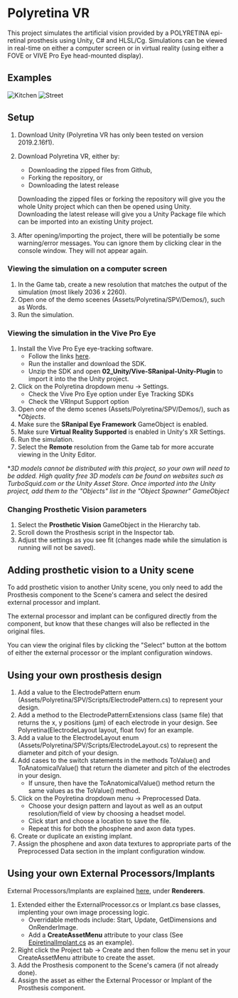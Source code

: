 # Polyretina VR

This project simulates the artificial vision provided by a POLYRETINA epi-retinal prosthesis using Unity, C# and HLSL/Cg. Simulations can be viewed in real-time on either a computer screen or in virtual reality (using either a FOVE or VIVE Pro Eye head-mounted display).

## Examples

![Kitchen](https://github.com/jakethorn/polyretina_vr/blob/main/Images/kitchen.png)
![Street](https://github.com/jakethorn/polyretina_vr/blob/main/Images/street.png)


## Setup

1. Download Unity (Polyretina VR has only been tested on version 2019.2.16f1).
2. Download Polyretina VR, either by:
   - Downloading the zipped files from Github,
   - Forking the repository, or
   - Downloading the latest release
   
   Downloading the zipped files or forking the repository will give you the whole Unity project which can then be opened using Unity. Downloading the latest release will give you a Unity Package file which can be imported into an existing Unity project.
3. After opening/importing the project, there will be potentially be some warning/error messages. You can ignore them by clicking clear in the console window. They will not appear again.

### Viewing the simulation on a computer screen

1. In the Game tab, create a new resolution that matches the output of the simulation (most likely 2036 x 2260).
2. Open one of the demo sceenes (Assets/Polyretina/SPV/Demos/), such as Words.
3. Run the simulation.

### Viewing the simulation in the Vive Pro Eye

1. Install the Vive Pro Eye eye-tracking software.
   - Follow the links [here](https://developer.vive.com/resources/knowledgebase/vive-sranipal-sdk/).
   - Run the installer and download the SDK.
   - Unzip the SDK and open **02_Unity/Vive-SRanipal-Unity-Plugin** to import it into the the Unity project.
2. Click on the Polyretina dropdown menu -> Settings.
   - Check the Vive Pro Eye option under Eye Tracking SDKs
   - Check the VRInput Support option
3. Open one of the demo scenes (Assets/Polyretina/SPV/Demos/), such as **Objects*.
4. Make sure the **SRanipal Eye Framework** GameObject is enabled.
5. Make sure **Virtual Reality Supported** is enabled in Unity's XR Settings.
6. Run the simulation.
7. Select the **Remote** resolution from the Game tab for more accurate viewing in the Unity Editor.

**3D models cannot be distributed with this project, so your own will need to be added. High quality free 3D models can be found on websites such as TurboSquid.com or the Unity Asset Store. Once imported into the Unity project, add them to the "Objects" list in the "Object Spawner" GameObject*

### Changing Prosthetic Vision parameters

1. Select the **Prosthetic Vision** GameObject in the Hierarchy tab.
2. Scroll down the Prosthesis script in the Inspector tab.
3. Adjust the settings as you see fit (changes made while the simulation is running will not be saved).

## Adding prosthetic vision to a Unity scene

To add prosthetic vision to another Unity scene, you only need to add the Prosthesis component to the Scene's camera and select the desired external processor and implant.  
  
The external processor and implant can be configured directly from the component, but know that these changes will also be reflected in the original files.  
  
You can view the original files by clicking the "Select" button at the bottom of either the external processor or the implant configuration windows.

## Using your own prosthesis design

1. Add a value to the ElectrodePattern enum (Assets/Polyretina/SPV/Scripts/ElectrodePattern.cs) to represent your design.
2. Add a method to the ElectrodePatternExtensions class (same file) that returns the x, y positions (μm) of each electrode in your design. See Polyretina(ElectrodeLayout layout, float fov) for an example.
3. Add a value to the ElectrodeLayout enum (Assets/Polyretina/SPV/Scripts/ElectrodeLayout.cs) to represent the diameter and pitch of your design.
4. Add cases to the switch statements in the methods ToValue() and ToAnatomicalValue() that return the diameter and pitch of the electrodes in your design.
   - If unsure, then have the ToAnatomicalValue() method return the same values as the ToValue() method.
5. Click on the Poylretina dropdown menu -> Preprocessed Data.
   - Choose your design pattern and layout as well as an output resolution/field of view by choosing a headset model.
   - Click start and choose a location to save the file.
   - Repeat this for both the phosphene and axon data types.
6. Create or duplicate an existing implant.
7. Assign the phosphene and axon data textures to appropriate parts of the Preprocessed Data section in the implant configuration window.

## Using your own External Processors/Implants

External Processors/Implants are explained [here](https://github.com/lne-lab/polyretina_vr/tree/master/Assets/Polyretina/SPV), under **Renderers**.

1. Extended either the ExternalProcessor.cs or Implant.cs base classes, implenting your own image processing logic.
   - Overridable methods include: Start, Update, GetDimensions and OnRenderImage.
   - Add a **CreateAssetMenu** attribute to your class (See [EpiretinalImplant.cs](https://github.com/lne-lab/polyretina_vr/blob/master/Assets/Polyretina/SPV/Scripts/Epiretinal/EpiretinalImplant.cs) as an example).
2. Right click the Project tab -> Create and then follow the menu set in your CreateAssetMenu attribute to create the asset.
4. Add the Prosthesis component to the Scene's camera (if not already done).
5. Assign the asset as either the External Processor or Implant of the Prosthesis component.

